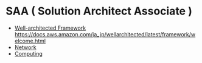 # SAA ( Solution Architect Associate )

* [Well-architected Framework](/saa/well-architected/index.md)  
  https://docs.aws.amazon.com/ja_jp/wellarchitected/latest/framework/welcome.html
* [Network](/saa/network-and-contents-delivery/index.md)
* [Computing](/saa/computing/index.md)
